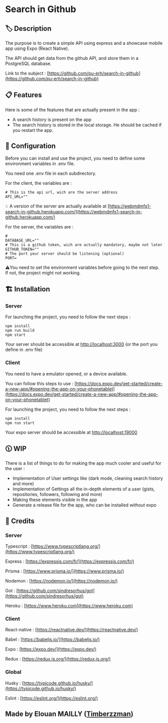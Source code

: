 # Search in Github

## 🏷️ Description

The purpose is to create a simple API using express and a showcase mobile app using Expo (React Native).

The API should get data from the github API, and store them in a PostgreSQL database.

Link to the subject : [https://github.com/pu-erh/search-in-github](https://github.com/pu-erh/search-in-github)



## 📋 Features

Here is some of the features that are actually present in the app :

 - A search history is present on the app
 - The search history is stored in the local storage. He should be cached if you restart the app.

## 📖 Configuration

Before you can install and use the project, you need to define some environment variables in .env file.

You need one .env file in each subdirectory.

For the client, the variables are :

```dotenv
# This is the api url, wich are the server address
API_URL=""
```

💡  A version of the server are actually available at [https://webmdmfs1-search-in-github.herokuapp.com/](https://webmdmfs1-search-in-github.herokuapp.com/)

For the server, the variables are :

```dotenv
# 
DATABASE_URL=""
# This is a github token, wich are actually mandatory, maybe not later
GITHUB_TOKEN=""
# The port your server should be listening (optional)
PORT=
```

⚠️You need to set the environment variables before going to the next step. If not, the project might not working.

## 🏗️ Installation

### Server

For launching the project, you need to follow the next steps :

```shell
npm install
npm run build
npm start
```

Your server should be accessible at [http://localhost:3000](http://localhost:3000) (or the port you define in .env file)

### Client

You need to have a emulator opened, or a device available.

You can follow this steps to use : [https://docs.expo.dev/get-started/create-a-new-app/#opening-the-app-on-your-phonetablet](https://docs.expo.dev/get-started/create-a-new-app/#opening-the-app-on-your-phonetablet)

For launching the project, you need to follow the next steps :

```shell
npm install
npm run start
```

Your expo server should be accessible at [http://localhost:19000](http://localhost:19000)

## 🕦 WIP

There is a list of things to do for making the app much cooler and useful for the user :

 - Implementation of User settings like (dark mode, cleaning search history and more)
 - Implementation of Gettings all the in-depth elements of a user (gists, repositories, followers, following and more)
 - Making these elements visible in the app
 - Generate a release file for the app, who can be installed without expo

## 💌 Credits

### Server

Typescript : [https://www.typescriptlang.org/](https://www.typescriptlang.org/)

Express : [https://expressjs.com/fr/](https://expressjs.com/fr/)

Prisma : [https://www.prisma.io/](https://www.prisma.io/)

Nodemon : [https://nodemon.io/](https://nodemon.io/)

Got : [https://github.com/sindresorhus/got](https://github.com/sindresorhus/got)

Heroku : [https://www.heroku.com](https://www.heroku.com)

### Client

React-native : [https://reactnative.dev/](https://reactnative.dev/)

Babel : [https://babeljs.io/](https://babeljs.io/)

Expo : [https://expo.dev/](https://expo.dev/)

Redux : [https://redux.js.org/](https://redux.js.org/)

### Global

Husky : [https://typicode.github.io/husky/](https://typicode.github.io/husky/)

Eslint : [https://eslint.org/](https://eslint.org/)


## Made by Elouan MAILLY ([Timberzzman](https://github.com/timberzzman)) 